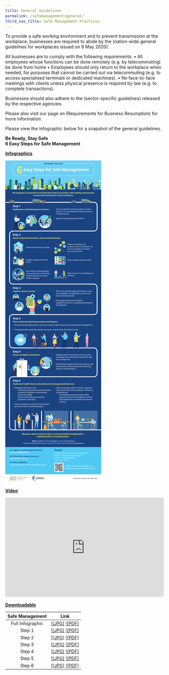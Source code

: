 ```yaml
---
title: General Guidelines
permalink: /safemanagement/general/
third_nav_title: Safe Management Practices
---
```


To provide a safe working environment and to prevent transmission at the workplace, businesses are required to abide by the (nation-wide general guidelines for workplaces issued on 9 May 2020).

All businesses are to comply with the following requirements: 
•	All employees whose functions can be done remotely (e.g. by telecommuting) be done from home 
•	Employees should only return to the workplace when needed, for purposes that cannot be carried out via telecommuting (e.g. to access specialised terminals or dedicated machines).
•	No face-to-face meetings with clients unless physical presence is required by law (e.g. to complete transactions).

Businesses should also adhere to the (sector-specific guidelines) released by the respective agencies.

Please also visit our page on (Requirements for Business Resumption) for more information.

Please view the infographic below for a snapshot of the general guidelines.


**Be Ready, Stay Safe**<br>
**6 Easy Steps for Safe Management**

**<ins>Infographics</ins>**

[![Safe Management Practices](/images/safemanagement.jpg)](/safemanagement/general/)

**<ins>Video</ins>**

<iframe width="100%" height="315" src="https://www.youtube.com/embed/Gu1w_Yz21JE" frameborder="0" allow="accelerometer; autoplay; encrypted-media; gyroscope; picture-in-picture" allowfullscreen></iframe>

**<ins>Downloadable</ins>**

| Safe Management  |                                 Link                                  |
| :--------------: | :-------------------------------------------------------------------: |
| Full Infographic | [![JPG]](/safemanagement/general/) [![PDF]](/safemanagement/general/) |
|      Step 1      | [![JPG]](/safemanagement/general/) [![PDF]](/safemanagement/general/) |
|      Step 2      | [![JPG]](/safemanagement/general/) [![PDF]](/safemanagement/general/) |
|      Step 3      | [![JPG]](/safemanagement/general/) [![PDF]](/safemanagement/general/) |
|      Step 4      | [![JPG]](/safemanagement/general/) [![PDF]](/safemanagement/general/) |
|      Step 5      | [![JPG]](/safemanagement/general/) [![PDF]](/safemanagement/general/) |
|      Step 6      | [![JPG]](/safemanagement/general/) [![PDF]](/safemanagement/general/) |
